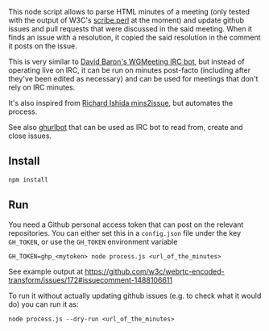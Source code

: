 This node script allows to parse HTML minutes of a meeting (only tested with the output of W3C's [scribe.perl](https://github.com/w3c/scribe2/) at the moment) and update github issues and pull requests that were discussed in the said meeting. When it finds an issue with a resolution, it copied the said resolution in the comment it posts on the issue.

This is very similar to [David Baron's WGMeeting IRC bot](https://github.com/dbaron/wgmeeting-github-ircbot), but instead of operating live on IRC, it can be run on minutes post-facto (including after they've been edited as necessary) and can be used for meetings that don't rely on IRC minutes.

It's also inspired from [Richard Ishida mins2issue](https://github.com/r12a/mins2issue), but automates the process.

See also [ghurlbot](https://github.com/w3c/GHURLBot) that can be used as IRC bot to read from, create and close issues.

## Install
```sh
npm install
```

## Run
You need a Github personal access token that can post on the relevant repositories. You can either set this in a `config.json` file under the key `GH_TOKEN`, or use the `GH_TOKEN` environment variable
```
GH_TOKEN=ghp_<mytoken> node process.js <url_of_the_minutes>
```

See example output at https://github.com/w3c/webrtc-encoded-transform/issues/172#issuecomment-1488106611

To run it without actually updating github issues (e.g. to check what it would do) you can run it as:
```
node process.js --dry-run <url_of_the_minutes>
```
